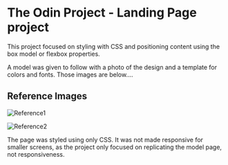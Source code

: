 # The Odin Project - Landing Page project

This project focused on styling with CSS and positioning content using the box model or flexbox properties.

A model was given to follow with a photo of the design and a template for colors and fonts. Those images are below....

## Reference Images

![Reference1](![image](https://user-images.githubusercontent.com/101748581/188008511-8cac05fe-7086-4b54-8642-1bd8001a433a.png))

![Reference2](https://cdn.statically.io/gh/TheOdinProject/curriculum/main/foundations/html_css/project/colors_and_stuff.png)

The page was styled using only CSS. It was not made responsive for smaller screens, as the project only focused on replicating the model page, not responsiveness. 
